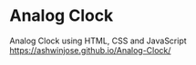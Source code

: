 # Analog Clock
Analog Clock using HTML, CSS and JavaScript
https://ashwinjose.github.io/Analog-Clock/
